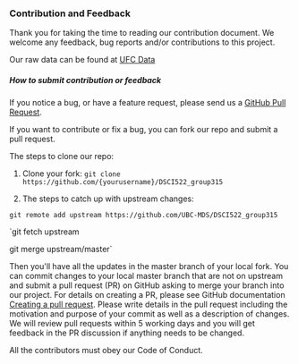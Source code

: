 ### Contribution and Feedback

Thank you for taking the time to reading our contribution document. We welcome any feedback, bug reports and/or contributions to this project.

Our raw data can be found at [UFC Data](https://github.com/SamEdwardes/ufc-data/blob/master/data.csv)

##### How to submit contribution or feedback
If you notice a bug, or have a feature request, please send us a [GitHub Pull Request](https://github.com/sweber15/DSCI522_group315).

If you want to contribute or fix a bug, you can fork our repo and submit a pull request. 

The steps to clone our repo:

1. Clone your fork: `git clone https://github.com/{yourusername}/DSCI522_group315`

2. The steps to catch up with upstream changes:

`git remote add upstream https://github.com/UBC-MDS/DSCI522_group315`

`git fetch upstream

git merge upstream/master`

Then you'll have all the updates in the master branch of your local fork. You can commit changes to your local master branch that are not on upstream and submit a pull request (PR) on GitHub asking to merge your branch into our project. For details on creating a PR, please see GitHub documentation [Creating a pull request](https://help.github.com/en/github/collaborating-with-issues-and-pull-requests/creating-a-pull-request). Please write details in the pull request including the motivation and purpose of your commit as well as a description of changes. We will review pull requests within 5 working days and you will get feedback in the PR discussion if anything needs to be changed.

All the contributors must obey our Code of Conduct.